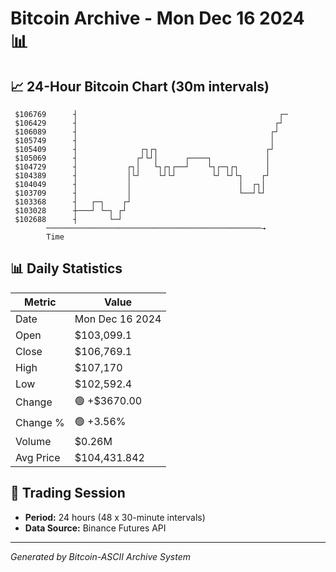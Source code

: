 # Bitcoin Archive - Mon Dec 16 2024 📊

## 📈 24-Hour Bitcoin Chart (30m intervals)

```
 $106769      ┤                                             ┌─ 
 $106429      ┤                                            ┌┘  
 $106089      ┤                                           ┌┘   
 $105749      ┤                                           │    
 $105409      ┤              ┌┐┌┐                        ┌┘    
 $105069      ┤             ┌┘└┘│      ┌────┐            │     
 $104729      ┤           ┌┐│   └┐┌┐┌──┘    └┐┌─┐┌┐      │     
 $104389      ┤           │└┘    └┘└┘        └┘ └┘└┐    ┌┘     
 $104049      ┤           │                        │  ┌┐│      
 $103709      ┤           │                        └──┘└┘      
 $103368      ┤   ┌─┐    ┌┘                                    
 $103028      ┼───┘ └─┐ ┌┘                                     
 $102688      ┤       └─┘                                      
        ────────────────────────────────────────────────→
        Time
```

## 📊 Daily Statistics

| Metric | Value |
|--------|-------|
| Date | Mon Dec 16 2024 |
| Open | $103,099.1 |
| Close | $106,769.1 |
| High | $107,170 |
| Low | $102,592.4 |
| Change | 🟢 +$3670.00 |
| Change % | 🟢 +3.56% |
| Volume | $0.26M |
| Avg Price | $104,431.842 |

## 📅 Trading Session

- **Period:** 24 hours (48 x 30-minute intervals)
- **Data Source:** Binance Futures API

---
*Generated by Bitcoin-ASCII Archive System*
